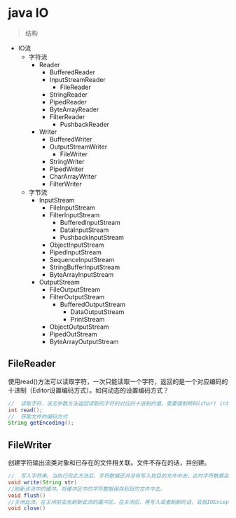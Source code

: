 # java IO

> 结构

+ IO流
  + 字符流
    + Reader
      + BufferedReader
      + InputStreamReader
        + FileReader
      + StringReader
      + PipedReader
      + ByteArrayReader
      + FilterReader
        + PushbackReader
    + Writer
      + BufferedWriter
      + OutputStreamWriter
        + FileWriter
      + StringWriter
      + PipedWriter
      + CharArrayWriter
      + FilterWriter
  + 字节流
    + InputStream
      + FileInputStream
      + FilterInputStream
        + BufferedInputStream
        + DataInputStream
        + PushbackInputStream
      + ObjectInputStream
      + PipedInputStream
      + SequenceInputStream
      + StringBufferInputStream
      + ByteArrayInputStream
    + OutputStream
      + FileOutputStream
      + FilterOutputStream
        + BufferedOutputStream
          + DataOutputStream
          + PrintStream
      + ObjectOutputStream
      + PipedOutStream
      + ByteArrayOutputStream


## FileReader

使用read()方法可以读取字符，一次只能读取一个字符，返回的是一个对应编码的十进制（Editor设置编码方式）。如何动态的设置编码方式？
```java
//  读取字符，该无参数方法返回读取的字符的对应的十进制的值，需要强制转码(char) int;
int read();
//  获取文件的编码方式
String getEncoding();
```

## FileWriter

创建字符输出流类对象和已存在的文件相关联。文件不存在的话，并创建。
```java
//  写入字符串。当执行完此方法后，字符数据还并没有写入到目的文件中去。此时字符数据会保存在缓冲区中。
void write(String str)
//刷新该流中的缓冲。将缓冲区中的字符数据保存到目的文件中去。
void flush() 
//关闭此流。在关闭前会先刷新此流的缓冲区。在关闭后，再写入或者刷新的话，会抛IOException异常。
void close()    
```